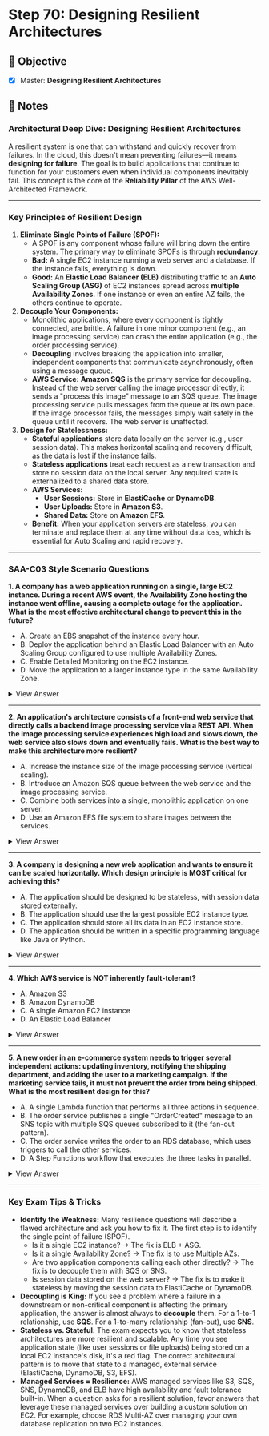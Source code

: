 # Step 70: Designing Resilient Architectures

## 🎯 Objective

- [x] Master: **Designing Resilient Architectures**

## 📘 Notes

### **Architectural Deep Dive: Designing Resilient Architectures**

A resilient system is one that can withstand and quickly recover from failures. In the cloud, this doesn't mean preventing failures—it means **designing for failure**. The goal is to build applications that continue to function for your customers even when individual components inevitably fail. This concept is the core of the **Reliability Pillar** of the AWS Well-Architected Framework.

---

### **Key Principles of Resilient Design**

1. **Eliminate Single Points of Failure (SPOF):**
   - A SPOF is any component whose failure will bring down the entire system. The primary way to eliminate SPOFs is through **redundancy**.
   - **Bad:** A single EC2 instance running a web server and a database. If the instance fails, everything is down.
   - **Good:** An **Elastic Load Balancer (ELB)** distributing traffic to an **Auto Scaling Group (ASG)** of EC2 instances spread across **multiple Availability Zones**. If one instance or even an entire AZ fails, the others continue to operate.
2. **Decouple Your Components:**
   - Monolithic applications, where every component is tightly connected, are brittle. A failure in one minor component (e.g., an image processing service) can crash the entire application (e.g., the order processing service).
   - **Decoupling** involves breaking the application into smaller, independent components that communicate asynchronously, often using a message queue.
   - **AWS Service:** **Amazon SQS** is the primary service for decoupling. Instead of the web server calling the image processor directly, it sends a "process this image" message to an SQS queue. The image processing service pulls messages from the queue at its own pace. If the image processor fails, the messages simply wait safely in the queue until it recovers. The web server is unaffected.
3. **Design for Statelessness:**
   - **Stateful applications** store data locally on the server (e.g., user session data). This makes horizontal scaling and recovery difficult, as the data is lost if the instance fails.
   - **Stateless applications** treat each request as a new transaction and store no session data on the local server. Any required state is externalized to a shared data store.
   - **AWS Services:**
     - **User Sessions:** Store in **ElastiCache** or **DynamoDB**.
     - **User Uploads:** Store in **Amazon S3**.
     - **Shared Data:** Store on **Amazon EFS**.
   - **Benefit:** When your application servers are stateless, you can terminate and replace them at any time without data loss, which is essential for Auto Scaling and rapid recovery.

---

### **SAA-C03 Style Scenario Questions**

**1. A company has a web application running on a single, large EC2 instance. During a recent AWS event, the Availability Zone hosting the instance went offline, causing a complete outage for the application. What is the most effective architectural change to prevent this in the future?**

- A. Create an EBS snapshot of the instance every hour.
- B. Deploy the application behind an Elastic Load Balancer with an Auto Scaling Group configured to use multiple Availability Zones.
- C. Enable Detailed Monitoring on the EC2 instance.
- D. Move the application to a larger instance type in the same Availability Zone.

<details>
<summary>View Answer</summary>

**Answer: B**

**Explanation:** This is the canonical pattern for achieving High Availability and eliminating the AZ as a single point of failure. The Auto Scaling Group ensures instances are running, and by configuring it to span multiple AZs, you guarantee that if one AZ fails, the instances in the other AZs will continue to serve traffic directed to them by the Elastic Load Balancer.

</details>

---

**2. An application's architecture consists of a front-end web service that directly calls a backend image processing service via a REST API. When the image processing service experiences high load and slows down, the web service also slows down and eventually fails. What is the best way to make this architecture more resilient?**

- A. Increase the instance size of the image processing service (vertical scaling).
- B. Introduce an Amazon SQS queue between the web service and the image processing service.
- C. Combine both services into a single, monolithic application on one server.
- D. Use an Amazon EFS file system to share images between the services.

<details>
<summary>View Answer</summary>

**Answer: B**

**Explanation:** This is a classic example of a tightly-coupled system. By introducing an SQS queue, you decouple the components. The web service's job becomes simply to drop a message into the queue (a very fast operation) and then move on. The image processing service can then pull messages from the queue and process them at its own pace. A slowdown in the backend will no longer impact the front-end service.

</details>

---

**3. A company is designing a new web application and wants to ensure it can be scaled horizontally. Which design principle is MOST critical for achieving this?**

- A. The application should be designed to be stateless, with session data stored externally.
- B. The application should use the largest possible EC2 instance type.
- C. The application should store all its data in an EC2 instance store.
- D. The application should be written in a specific programming language like Java or Python.

<details>
<summary>View Answer</summary>

**Answer: A**

**Explanation:** Statelessness is a prerequisite for effective horizontal scaling. If an application stores session data locally, a load balancer cannot send a user's subsequent requests to just any available server. By externalizing state to a service like DynamoDB or ElastiCache, any server in the fleet can handle any user request at any time, which is essential for Auto Scaling.

</details>

---

**4. Which AWS service is NOT inherently fault-tolerant?**

- A. Amazon S3
- B. Amazon DynamoDB
- C. A single Amazon EC2 instance
- D. An Elastic Load Balancer

<details>
<summary>View Answer</summary>

**Answer: C**

**Explanation:** A single EC2 instance is a classic single point of failure. It exists in a single AZ and can fail due to hardware issues. Services like S3, DynamoDB, and ELB are managed services that have fault tolerance and high availability built-in by AWS across multiple AZs.

</details>

---

**5. A new order in an e-commerce system needs to trigger several independent actions: updating inventory, notifying the shipping department, and adding the user to a marketing campaign. If the marketing service fails, it must not prevent the order from being shipped. What is the most resilient design for this?**

- A. A single Lambda function that performs all three actions in sequence.
- B. The order service publishes a single "OrderCreated" message to an SNS topic with multiple SQS queues subscribed to it (the fan-out pattern).
- C. The order service writes the order to an RDS database, which uses triggers to call the other services.
- D. A Step Functions workflow that executes the three tasks in parallel.

<details>
<summary>View Answer</summary>

**Answer: B**

**Explanation:** This is a perfect use case for the SNS fan-out pattern. The order service is decoupled from the downstream services. It publishes one message to SNS. SNS then delivers a copy of that message to three separate SQS queues (one for inventory, one for shipping, one for marketing). Each service can then process its message independently. A failure in the marketing consumer will not impact the shipping consumer at all.

</details>

---

### **Key Exam Tips & Tricks**

- **Identify the Weakness:** Many resilience questions will describe a flawed architecture and ask you how to fix it. The first step is to identify the single point of failure (SPOF).
  - Is it a single EC2 instance? -> The fix is ELB + ASG.
  - Is it a single Availability Zone? -> The fix is to use Multiple AZs.
  - Are two application components calling each other directly? -> The fix is to decouple them with SQS or SNS.
  - Is session data stored on the web server? -> The fix is to make it stateless by moving the session data to ElastiCache or DynamoDB.
- **Decoupling is King:** If you see a problem where a failure in a downstream or non-critical component is affecting the primary application, the answer is almost always to **decouple** them. For a 1-to-1 relationship, use **SQS**. For a 1-to-many relationship (fan-out), use **SNS**.
- **Stateless vs. Stateful:** The exam expects you to know that stateless architectures are more resilient and scalable. Any time you see application state (like user sessions or file uploads) being stored on a local EC2 instance's disk, it's a red flag. The correct architectural pattern is to move that state to a managed, external service (ElastiCache, DynamoDB, S3, EFS).
- **Managed Services = Resilience:** AWS managed services like S3, SQS, SNS, DynamoDB, and ELB have high availability and fault tolerance built-in. When a question asks for a resilient solution, favor answers that leverage these managed services over building a custom solution on EC2. For example, choose RDS Multi-AZ over managing your own database replication on two EC2 instances.
